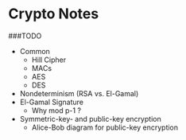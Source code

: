 Crypto Notes
==============

###TODO

 * Common
   * Hill Cipher
   * MACs
   * AES
   * DES
 * Nondeterminism (RSA vs. El-Gamal)
 * El-Gamal Signature
   * Why mod p-1 ?
 * Symmetric-key- and public-key encryption
   * Alice-Bob diagram for public-key encryption
